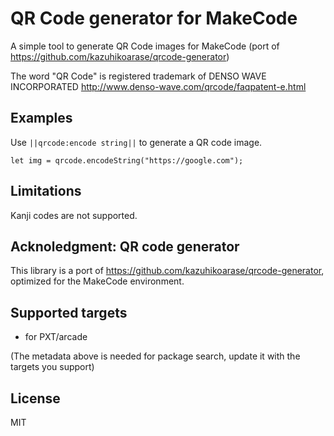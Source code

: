 # QR Code generator for MakeCode

A simple tool to generate QR Code images for MakeCode (port of https://github.com/kazuhikoarase/qrcode-generator)

The word "QR Code" is registered trademark of DENSO WAVE INCORPORATED 
http://www.denso-wave.com/qrcode/faqpatent-e.html

## Examples

Use ``||qrcode:encode string||`` to generate a QR code image.

```blocks
let img = qrcode.encodeString("https://google.com");
```

## Limitations

Kanji codes are not supported.

## Acknoledgment: QR code generator

This library is a port of https://github.com/kazuhikoarase/qrcode-generator,
optimized for the MakeCode environment.

## Supported targets
* for PXT/arcade

(The metadata above is needed for package search, update it with the targets you support)

## License

MIT
